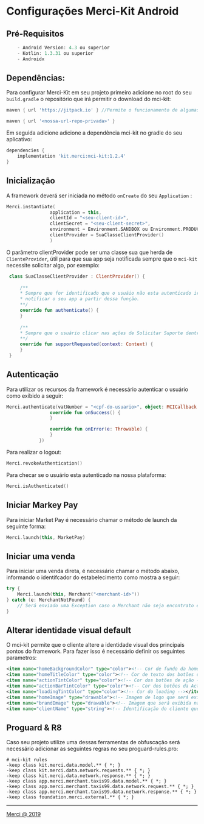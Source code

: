 # Configurações Merci-Kit Android

## Pré-Requisitos
````groovy
    - Android Version: 4.3 ou superior
    - Kotlin: 1.3.31 ou superior
    - Androidx
````

## Dependências:

Para configurar Merci-Kit em seu projeto primeiro adicione no root do seu `build.gradle` o 
repositório que irá permitir o download do mci-kit:
```groovy
maven { url 'https://jitpack.io' } //Permite o funcionamento de algumas dependências do mci-kit

maven { url '<nossa-url-repo-privada>' }
```

Em seguida adicione adicione a dependência mci-kit no gradle do seu aplicativo:
```groovy
dependencies {
    implementation 'kit.merci:mci-kit:1.2.4'
}
```

## Inicialização
A framework deverá ser iniciada no método `onCreate` do seu `Application` :

```kotlin
Merci.instantiate(
                application = this,
                clientId = "<seu-client-id>",
                clientSecret = "<seu-client-secret>",
                environment = Environment.SANDBOX ou Environment.PRODUCTION,
                clientProvider = SuaClasseClientProvider() 
                )
```

O parâmetro clientProvider pode ser uma classe sua que herda de `ClienteProvider`, útil para que
sua app seja notificada sempre que o `mci-kit` necessite solicitar algo, por exemplo:
````kotlin
 class SuaClasseClientProvider : ClientProvider() {
    
     /**
     * Sempre que for identificado que o usuáio não esta autenticado iremos
     * notificar o seu app a partir dessa função.
     **/
     override fun authenticate() {
     }
 
     /**
     * Sempre que o usuário clicar nas ações de Solicitar Suporte dentro do mci-kit iremos  * notificar seu app a partir dessa função
     **/
     override fun supportRequested(context: Context) {
     }
 } 
````

## Autenticação

Para utilizar os recursos da framework é necessário autenticar o usuário como exibido a seguir:
````kotlin
Merci.authenticate(vatNumber = "<cpf-do-usuario>", object: MCICallback {
                override fun onSuccess() {
                }

                override fun onError(e: Throwable) {
                }
            })
````

Para realizar o logout:
````kotlin
Merci.revokeAuthentication()
````

Para checar se o usuário esta autenticado na nossa plataforma:
````kotlin
Merci.isAuthenticated()
````

## Iniciar Markey Pay

Para iniciar Market Pay é necessário chamar o método de launch da seguinte forma:
````kotlin
Merci.launch(this, MarketPay)
````

## Iniciar uma venda

Para iniciar uma venda direta, é necessário chamar o método abaixo, informando o identifcador do estabelecimento como mostra a seguir:
````kotlin
try {
    Merci.launch(this, Merchant("<merchant-id>"))
} catch (e: MerchantNotFound) {
    // Será enviado uma Exception caso o Merchant não seja encontrato em nossa plataforma
}
````

## Alterar identidade visual default

O mci-kit permite que o cliente altere a identidade visual dos principais pontos do framework. Para fazer isso
é necessário definir os seguintes parametros:
````xml
<item name="homeBackgroundColor" type="color"><!-- Cor de fundo da home --></item>
<item name="homeTitleColor" type="color"><!-- Cor de texto dos botões de categoria da home --></item>
<item name="actionTintColor" type="color"><!-- Cor dos botões de ação --></item>
<item name="actionBarTintColor" type="color"><!-- Cor dos botões da ActionBar --></item>
<item name="loadingTintColor" type="color"><!-- Cor do loading --></item>
<item name="homeImage" type="drawable"><!-- Imagem de logo que será exibida na ToolBar --></item>
<item name="brandImage" type="drawable"><!-- Imagem que será exibida na transação --></item>
<item name="clientName" type="string"><!-- Identificação do cliente que irá ser exibido nas UIs onde necessitar exibir o nome do cliente --></item>
````

## Proguard & R8
Caso seu projeto utilize uma dessas ferramentas de obfuscação será necessário adicionar as seguintes
regras no seu proguard-rules.pro:

```proguard
# mci-kit rules
-keep class kit.merci.data.model.** { *; }
-keep class kit.merci.data.network.requests.** { *; }
-keep class kit.merci.data.network.response.** { *; }
-keep class app.merci.merchant.taxis99.data.model.** { *; }
-keep class app.merci.merchant.taxis99.data.network.request.** { *; }
-keep class app.merci.merchant.taxis99.data.network.response.** { *; }
-keep class foundation.merci.external.** { *; }
```

---

[Merci @ 2019](https://merci.com.br)
